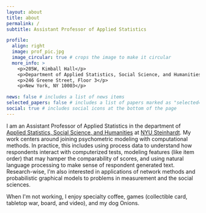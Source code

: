 ```yaml
---
layout: about
title: about
permalink: /
subtitle: Assistant Professor of Applied Statistics

profile:
  align: right
  image: prof_pic.jpg
  image_circular: true # crops the image to make it circular
  more_info: >
    <p>205W, Kimball Hall</p>
    <p>Department of Applied Statistics, Social Science, and Humanities</p>
    <p>246 Greene Street, Floor 3</p>
    <p>New York, NY 10003</p>

news: false # includes a list of news items
selected_papers: false # includes a list of papers marked as "selected={true}"
social: true # includes social icons at the bottom of the page
---
```


I am an Assistant Professor of Applied Statistics in the department of [Applied Statistics, Social Science, and Humanities](https://steinhardt.nyu.edu/departments/applied-statistics-social-science-and-humanities) at [NYU Steinhardt](https://steinhardt.nyu.edu/). My work centers around joining psychometric modeling with computational methods. In practice, this includes using process data to understand how respondents interact with computerized tests, modeling features (like item order) that may hamper the comparability of scores, and using natural language processing to make sense of respondent generated text. Research-wise, I'm also interested in applications of network methods and probabilistic graphical models to problems in measurement and the social sciences.

When I'm not working, I enjoy specialty coffee, games (collectible card, tabletop war, board, and video), and my dog Onions.